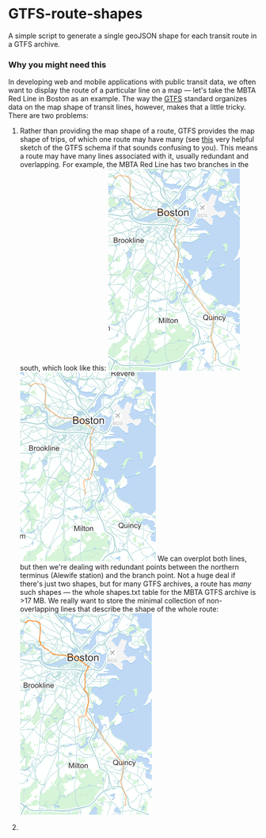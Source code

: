 # GTFS-route-shapes
A simple script to generate a single geoJSON shape for each transit route in a GTFS archive.

### Why you might need this
In developing web and mobile applications with public transit data, we often want to display the route of a particular line on a map — let's take the MBTA Red Line in Boston as an example. The way the [GTFS](https://developers.google.com/transit/gtfs/?hl=en) standard organizes data on the map shape of transit lines, however, makes that a little tricky. There are two problems: 
1. Rather than providing the map shape of a route, GTFS provides the map shape of trips, of which one route may have many (see [this](http://blog.openplans.org/wp-content/uploads/2012/08/image30471.png) very helpful sketch of the GTFS schema if that sounds confusing to you). This means a route may have many lines associated with it, usually redundant and overlapping. For example, the MBTA Red Line has two branches in the south, which look like this:
  ![Map of the MBTA Red Line Braintree branch](/readme-images/Braintree.png?raw=true "Braintree branch")
  ![Map of the MBTA Red Line Ashmont branch](/readme-images/Ashmont.png?raw=true "Ashmont branch")
We can overplot both lines, but then we're dealing with redundant points between the northern terminus (Alewife station) and the branch point. Not a huge deal if there's just two shapes, but for many GTFS archives, a route has _many_ such shapes — the whole shapes.txt table for the MBTA GTFS archive is >17 MB. We really want to store the minimal collection of non-overlapping lines that describe the shape of the whole route:
  ![Map of both MBTA Red Line branches](/readme-images/Both.png?raw=true "Both branches")

2. 
